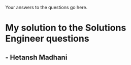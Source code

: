 Your answers to the questions go here.

# My solution to the Solutions Engineer questions
## - Hetansh Madhani